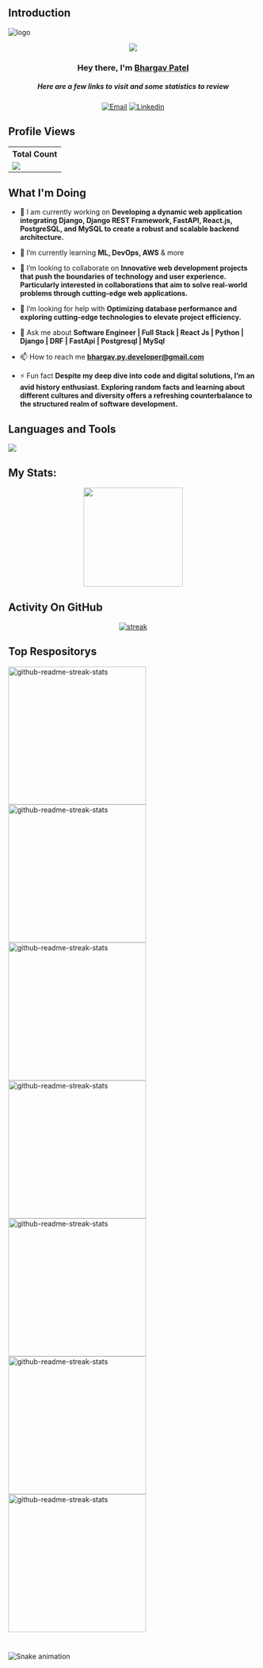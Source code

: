 ## Introduction
![logo](https://raw.githubusercontent.com/jaydeep-talaviya/jaydeep-talaviya/main/Bhargav_patel.png)

<p align="center">
<img src="https://readme-typing-svg.demolab.com/?lines=3+%2B%20years%20of%20coding%20experience&font=Fira%20Code&center=true&width=700&height=45&color=142847&vCenter=true&pause=1000&size=25" /></a>
</p>

<h3 align="center">Hey there, I'm <a href="https://bhargavpatel.in">Bhargav Patel</a></h3>

<h5 align="center">Here are a few links to visit and some statistics to review</h5>

<p align="center">
  <a href="mailto:bhargav.py.developer@gmail.com" target="_blank"><img alt="Email" title="Email" src="https://img.shields.io/badge/Email-E4405F?style=for-the-badge&logo=github&logoColor=white"/></a>
  <a href="https://www.linkedin.com/in/bhargavpatel2404" target="_blank"><img alt="Linkedin" title="Linkedin" src="https://img.shields.io/badge/-Linkedin-1976d2?style=for-the-badge&logo=linkedin&logoColor=white"/></a>
</p>

 
## Profile Views
  <table>
    <tr>
      <!-- <th>Profile Views</th> -->
      <th>Total Count</th>
    </tr>
    <tr>
      <td>
         <a href="https://github.com/bhargav2800"> <img src="https://komarev.com/ghpvc/?username=Bhargav-Patel&style=for-the-badge&color=blue"> </a>
      </td>
    </tr>
  </table>

## What I'm Doing

- 🔭 I am currently working on **Developing a dynamic web application integrating Django, Django REST Framework, FastAPI, React.js, PostgreSQL, and MySQL to create a robust and scalable backend architecture.**

- 🌱 I’m currently learning **ML, DevOps, AWS** & more

- 👯 I’m looking to collaborate on **Innovative web development projects that push the boundaries of technology and user experience. Particularly interested in collaborations that aim to solve real-world problems through cutting-edge web applications.**

- 🤝 I’m looking for help with **Optimizing database performance and exploring cutting-edge technologies to elevate project efficiency.**

- 💬 Ask me about **Software Engineer | Full Stack | React Js | Python | Django | DRF | FastApi | Postgresql | MySql**

- 📫 How to reach me **bhargav.py.developer@gmail.com**

- ⚡ Fun fact **Despite my deep dive into code and digital solutions, I’m an avid history enthusiast. Exploring random facts and learning about different cultures and diversity offers a refreshing counterbalance to the structured realm of software development.**

## Languages and Tools

<p align="left"><a href="https://github.com/bhargav2800"><img src="https://skillicons.dev/icons?i=vscode,pycharm,github,git,python,django,fastapi,flask,html,css,js,jquery,react,redux,ts,npm,mysql,postman,ubuntu"> </a> </p>

## My Stats:
<p align="center">
<img height="200px" src="https://github-readme-stats.vercel.app/api?username=bhargav-patel&hide_border=true&show_icons=true&count_private=true&theme=gruvbox&bg_color=151515">
</p>

## Activity On GitHub

<p align="center">
  <a href="https://github.com/bhargav2800">      
<img title="stats" alt="streak" src="https://github-readme-streak-stats.herokuapp.com/?user=bhargav-patel&theme=dark&hide_border=true&stroke=f53b3b"/>
</a> 
</p>


## Top Respositorys
  <p align="left">
   <a href="https://github.com/jaydeep-talaviya/portfolio_web"><img width="278" src="https://denvercoder1-github-readme-stats.vercel.app/api/pin/?username=jaydeep-talaviya&repo=portfolio_web&theme=react&bg_color=1F222E&title_color=#03adfc&hide_border=true&icon_color=#03adfc&show_icons=false" alt="github-readme-streak-stats"></a>
   <a href="https://github.com/jaydeep-talaviya/Blink_v1"><img width="278" src="https://denvercoder1-github-readme-stats.vercel.app/api/pin/?username=jaydeep-talaviya&repo=Blink_v1&theme=react&bg_color=1F222E&title_color=#03adfc&hide_border=true&icon_color=#03adfc&show_icons=false" alt="github-readme-streak-stats"></a>
     <a href="https://github.com/jaydeep-talaviya/youtransfer"><img width="278" src="https://denvercoder1-github-readme-stats.vercel.app/api/pin/?username=jaydeep-talaviya&repo=youtransfer&theme=react&bg_color=1F222E&title_color=#03adfc&hide_border=true&icon_color=#03adfc&show_icons=false" alt="github-readme-streak-stats"></a>
   <a href="https://github.com/jaydeep-talaviya/villa_explorer_pros"><img width="278" src="https://denvercoder1-github-readme-stats.vercel.app/api/pin/?username=jaydeep-talaviya&repo=villa_explorer_pros&theme=react&bg_color=1F222E&title_color=#03adfc&hide_border=true&icon_color=#03adfc&show_icons=false" alt="github-readme-streak-stats"></a>
    <a href="https://github.com/jaydeep-talaviya/cryptoapp"><img width="278" src="https://denvercoder1-github-readme-stats.vercel.app/api/pin/?username=jaydeep-talaviya&repo=cryptoapp&theme=react&bg_color=1F222E&title_color=#03adfc&hide_border=true&icon_color=#03adfc&show_icons=false" alt="github-readme-streak-stats"></a>
   <a href="https://github.com/jaydeep-talaviya/Luna_frontend"><img width="278" src="https://denvercoder1-github-readme-stats.vercel.app/api/pin/?username=jaydeep-talaviya&repo=Luna_frontend&theme=react&bg_color=1F222E&title_color=#03adfc&hide_border=true&icon_color=#03adfc&show_icons=false" alt="github-readme-streak-stats"></a>
    <a href="https://github.com/jaydeep-talaviya/Color-Palette_Reactjs"><img width="278" src="https://denvercoder1-github-readme-stats.vercel.app/api/pin/?username=jaydeep-talaviya&repo=Color-Palette_Reactjs&theme=react&bg_color=1F222E&title_color=#03adfc&hide_border=true&icon_color=#03adfc&show_icons=false" alt="github-readme-streak-stats"></a>
  </p>

###

<br clear="both">

<img src="https://raw.githubusercontent.com/bhargav-patel/bhargav-patel/output/snake.svg" alt="Snake animation" />

